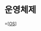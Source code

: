 # 운영체제

=[[OS]]

[//begin]: # "Autogenerated link references for markdown compatibility"
[OS]: OS.md "OS"
[//end]: # "Autogenerated link references"